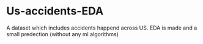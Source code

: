 # Us-accidents-EDA
A dataset which includes accidents happend across US.
EDA is made and a small predection (without any ml algorithms)
